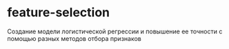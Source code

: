 # feature-selection
Создание модели логистической регрессии и повышение ее точности с помощью разных методов отбора признаков
